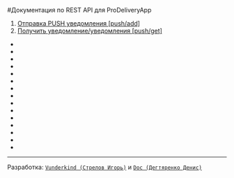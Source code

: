 #Документация по REST API для ProDeliveryApp

1. [Отправка PUSH уведомления [push/add]](send.md "push/add")
2. [Получить уведомление/уведомления [push/get]](get.md "push/get")
*
*
*
*
*
*
*
*
*
*  
*
*
*
*
*   
___________
Разработка: [`Vunderkind (Стрелов Игорь)`](https://github.com/VunderkindMedia) и [`Doc (Дегтяренко Денис)`](https://github.com/docokha)
